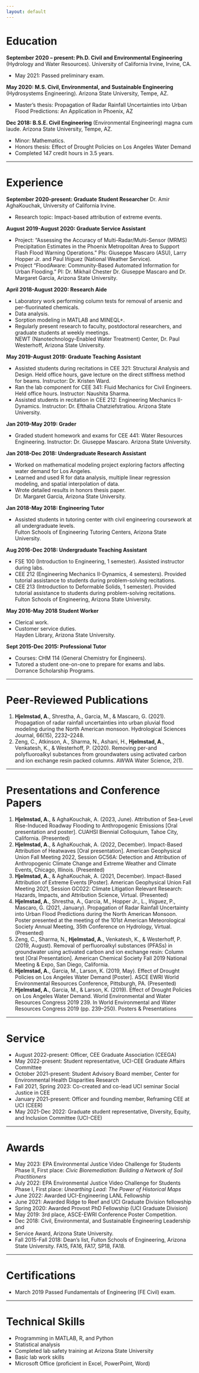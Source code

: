 ```yaml
---
layout: default
---
```


# Education
**September 2020 – present: Ph.D. Civil and Environmental Engineering** (Hydrology and Water Resources). University of California Irvine, Irvine, CA.  
- May 2021: Passed preliminary exam.

**May 2020: M.S. Civil, Environmental, and Sustainable Engineering**
(Hydrosystems Engineering). Arizona State University, Tempe, AZ.  
- Master’s thesis: Propagation of Radar Rainfall Uncertainties into
Urban Flood Predictions: An Application in Phoenix, AZ

**Dec 2018:  B.S.E. Civil Engineering** (Environmental Engineering) magna cum
laude. Arizona State University, Tempe, AZ.  
- Minor: Mathematics.  
- Honors thesis: Effect of Drought Policies on Los Angeles Water
Demand  
- Completed 147 credit hours in 3.5 years.

---
# Experience
**September 2020-present: Graduate Student Researcher**
Dr. Amir AghaKouchak, University of California Irvine.  
- Research topic: Impact-based attribution of extreme events. 

**August 2019-August 2020: Graduate Service Assistant**  
- Project: “Assessing the Accuracy of Multi-Radar/Multi-Sensor
(MRMS) Precipitation Estimates in the Phoenix Metropolitan Area
to Support Flash Flood Warning Operations.” PIs: Giuseppe Mascaro
(ASU), Larry Hopper Jr. and Paul Iñiguez (National Weather
Service).  
- Project “FloodAware: Community-Based Automated Information for
Urban Flooding.” PI: Dr. Mikhail Chester
Dr. Giuseppe Mascaro and Dr. Margaret Garcia, Arizona State
University.  

**April 2018-August 2020: Research Aide**  
- Laboratory work performing column tests for removal of arsenic and
per-fluorinated chemicals.  
- Data analysis.  
- Sorption modeling in MATLAB and MINEQL+.  
- Regularly present research to faculty, postdoctoral researchers, and
graduate students at weekly meetings.  
NEWT (Nanotechnology-Enabled Water Treatment) Center, Dr. Paul
Westerhoff, Arizona State University.

**May 2019-August 2019: Graduate Teaching Assistant**  
- Assisted students during recitations in CEE 321: Structural
Analysis and Design. Held office hours, gave lecture on the
direct stiffness method for beams. Instructor: Dr. Kristen Ward.  
- Ran the lab component for CEE 341: Fluid Mechanics for Civil
Engineers. Held office hours. Instructor: Naushita Sharma.  
- Assisted students in recitation in CEE 212: Engineering
Mechanics II-Dynamics. Instructor: Dr. Efthalia Chatziefstratiou.
Arizona State University.  

**Jan 2019-May 2019: Grader**  
- Graded student homework and exams for CEE 441: Water
Resources Engineering. Instructor: Dr. Giuseppe Mascaro.
Arizona State University.  

**Jan 2018-Dec 2018: Undergraduate Research Assistant**  
- Worked on mathematical modeling project exploring factors
affecting water demand for Los Angeles.  
- Learned and used R for data analysis, multiple linear regression
modeling, and spatial interpolation of data.  
- Wrote detailed results in honors thesis paper.  
Dr. Margaret Garcia, Arizona State University.  

**Jan 2018-May 2018: Engineering Tutor**  
- Assisted students in tutoring center with civil engineering
coursework at all undergraduate levels.  
Fulton Schools of Engineering Tutoring Centers, Arizona State
University.  

**Aug 2016-Dec 2018: Undergraduate Teaching Assistant**  
- FSE 100 (Introduction to Engineering, 1 semester). Assisted
instructor during labs.  
- CEE 212 (Engineering Mechanics II-Dynamics, 4 semesters).
Provided tutorial assistance to students during problem-solving
recitations.  
- CEE 213 (Introduction to Deformable Solids, 1 semester).
Provided tutorial assistance to students during problem-solving
recitations.  
Fulton Schools of Engineering, Arizona State University.  

**May 2016-May 2018 Student Worker**  
- Clerical work.  
- Customer service duties.  
Hayden Library, Arizona State University.    

**Sept 2015-Dec 2015: Professional Tutor**  
- Courses: CHM 114 (General Chemistry for Engineers).  
- Tutored a student one-on-one to prepare for exams and labs.  
Dorrance Scholarship Programs.  

---
# Peer-Reviewed Publications
1. **Hjelmstad, A.**, Shrestha, A., Garcia, M., & Mascaro, G. (2021). Propagation of radar rainfall uncertainties into urban pluvial flood modeling during the North American monsoon. Hydrological Sciences Journal, 66(15), 2232–2248.
1. Zeng, C., Atkinson, A., Sharma, N., Ashani, H., **Hjelmstad, A.**, Venkatesh, K., & Westerhoff, P. (2020). Removing per-and polyfluoroalkyl substances from groundwaters using activated carbon and ion exchange resin packed columns. AWWA Water Science, 2(1).

---
# Presentations and Conference Papers
1. **Hjelmstad, A.**, & AghaKouchak, A. (2023, June). Attribution of Sea-Level Rise-Induced Roadway Flooding to Anthropogenic Emissions [Oral presentation and poster]. CUAHSI Biennial Colloquium, Tahoe City, California. (Presented)
1. **Hjelmstad, A.**, & AghaKouchak, A. (2022, December). Impact-Based Attribution of Heatwaves [Oral presentation]. American Geophysical Union Fall Meeting 2022, Session GC56A:  Detection and Attribution of Anthropogenic Climate Change and Extreme Weather and Climate Events, Chicago, Illinois. (Presented)
1. **Hjelmstad, A.**, & AghaKouchak, A. (2021, December). Impact-Based Attribution of Extreme Events [Poster]. American Geophysical Union Fall Meeting 2021, Session GC022: Climate Litigation Relevant Research: Hazards, Impacts, and Attribution Science, Virtual. (Presented)
1. **Hjelmstad, A.**, Shrestha, A., Garcia, M., Hopper Jr., L., Iñiguez, P., Mascaro, G. (2021, January). Propagation of Radar Rainfall Uncertainty into Urban Flood Predictions during the North American Monsoon. Poster presented at the meeting of the 101st American Meteorological Society Annual Meeting, 35th Conference on Hydrology, Virtual. (Presented)
1. Zeng, C., Sharma, N., **Hjelmstad, A.**, Venkatesh, K., & Westerhoff, P. (2019, August). Removal of perfluoroalkyl substances (PFASs) in groundwater using activated carbon and ion exchange resin: Column test [Oral Presentation]. American Chemical Society Fall 2019 National Meeting & Expo, San Diego, California.
1. **Hjelmstad, A.**, Garcia, M., Larson, K. (2019, May). Effect of Drought Policies on Los Angeles Water Demand [Poster]. ASCE EWRI World Environmental Resources Conference, Pittsburgh, PA. (Presented)
1. **Hjelmstad, A.**, Garcia, M., & Larson, K. (2019). Effect of Drought Policies on Los Angeles Water Demand. World Environmental and Water Resources Congress 2019 239. In World Environmental and Water Resources Congress 2019 (pp. 239–250). Posters & Presentations


---
# Service  
- August 2022-present: Officer, CEE Graduate Association (CEEGA)
- May 2022-present: Student representative, UCI-CEE Graduate Affairs Committee
- October 2021-present: Student Advisory Board member, Center for Environmental Health Disparities Research
- Fall 2021, Spring 2023: Co-created and co-lead UCI seminar Social Justice in CEE
- January 2021-present: Officer and founding member, Reframing CEE at UCI (CEER)
- May 2021-Dec 2022: Graduate student representative, Diversity, Equity, and Inclusion Committee (UCI-CEE)

---
# Awards
- May 2023: EPA Environmental Justice Video Challenge for Students Phase II, First place: *Civic Bioremediation: Building a Network of Soil Practitioners*  
- July 2022: EPA Environmental Justice Video Challenge for Students Phase I, First place: *Unearthing Lead: The Power of Historical Maps*  
- June 2022: Awarded UCI-Engineering LANL Fellowship
- June 2021: Awarded Ridge to Reef and UCI Graduate Division fellowship
- Spring 2020: Awarded Provost PhD Fellowship (UCI Graduate Division)
- May 2019: 3rd place, ASCE-EWRI Conference Poster Competition.
- Dec 2018: Civil, Environmental, and Sustainable Engineering Leadership and
- Service Award, Arizona State University.
- Fall 2015-Fall 2018: Dean’s list, Fulton Schools of Engineering, Arizona State University. FA15, FA16, FA17, SP18, FA18.

---
# Certifications
- March 2019 Passed Fundamentals of Engineering (FE Civil) exam.

---
# Technical Skills
- Programming in MATLAB, R, and Python
- Statistical analysis
- Completed lab safety training at Arizona State University
- Basic lab work skills
- Microsoft Office (proficient in Excel, PowerPoint, Word)

